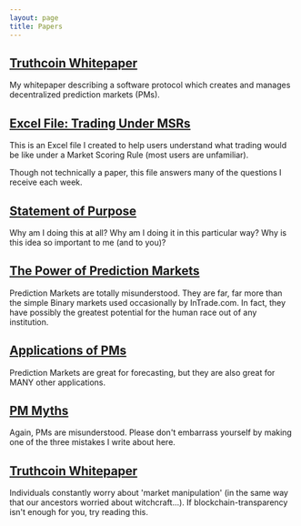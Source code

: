 ```yaml
---
layout: page
title: Papers
---
```


## [Truthcoin Whitepaper](truthcoin-whitepaper.pdf)

My whitepaper describing a software protocol which creates and manages decentralized prediction markets (PMs).


## [Excel File: Trading Under MSRs](LogMSR_Demo.xlsx) 

This is an Excel file I created to help users understand what trading would be like under a Market Scoring Rule (most users are unfamiliar).

Though not technically a paper, this file answers many of the questions I receive each week.


## [Statement of Purpose](1_Purpose.pdf)

Why am I doing this at all? Why am I doing it in this particular way? Why is this idea so important to me (and to you)?


## [The Power of Prediction Markets](2_PM_Types.pdf)

Prediction Markets are totally misunderstood. They are far, far more than the simple Binary markets used occasionally by InTrade.com. In fact, they have possibly the greatest potential for the human race out of any institution.


## [Applications of PMs](3_PM_Applications.pdf)

Prediction Markets are great for forecasting, but they are also great for MANY other applications.

## [PM Myths](4_PM_Myths.pdf)

Again, PMs are misunderstood. Please don't embarrass yourself by making one of the three mistakes I write about here.


## [Truthcoin Whitepaper](5_PM_Manipulation.pdf)

Individuals constantly worry about 'market manipulation' (in the same way that our ancestors worried about witchcraft...). If blockchain-transparency isn't enough for you, try reading this.







